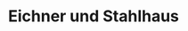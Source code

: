 ---
title: "Eichner und Stahlhaus"
url: /solingen/eichner-und-stahlhaus-weyerstrasse/
shop: Schreibwaren
---